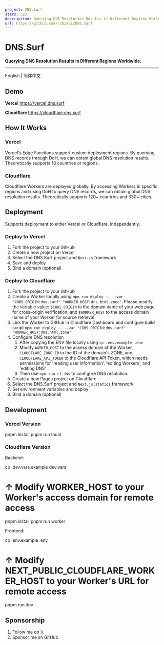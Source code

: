 ```yaml
---
project: DNS.Surf
stars: 323
description: Querying DNS Resolution Results in Different Regions Worldwide.
url: https://github.com/ccbikai/DNS.Surf
---
```


DNS.Surf
========

**Querying DNS Resolution Results in Different Regions Worldwide.**

* * *

English | 简体中文

Demo
----

**Vercel** https://vercel.dns.surf

**Cloudflare** https://cloudflare.dns.surf

How It Works
------------

### Vercel

Vercel's Edge Functions support custom deployment regions. By querying DNS records through DoH, we can obtain global DNS resolution results. Theoretically supports 18 countries or regions.

### Cloudflare

Cloudflare Workers are deployed globally. By accessing Workers in specific regions and using DoH to query DNS records, we can obtain global DNS resolution results. Theoretically supports 120+ countries and 330+ cities.

Deployment
----------

Supports deployment to either Vercel or Cloudflare, independently.

### Deploy to Vercel

1.  Fork the project to your GitHub
2.  Create a new project on Vercel
3.  Select the DNS.Surf project and `Next.js` framework
4.  Save and deploy
5.  Bind a domain (optional)

### Deploy to Cloudflare

1.  Fork the project to your GitHub
2.  Create a Worker locally using `npm run deploy -- --var "CORS_ORIGIN:dns.surf" "WORKER_HOST:dns.html.zone"`. Please modify the variable value: `$CORS_ORIGIN` to the domain name of your web page for cross-origin verification, and `$WORKER_HOST` to the access domain name of your Worker for source retrieval.
3.  Link the Worker to GitHub in Cloudflare Dashboard and configure build script `npm run deploy -- --var "CORS_ORIGIN:dns.surf" "WORKER_HOST:dns.html.zone"`
4.  Configure DNS resolution
    1.  After copying the ENV file locally using `cp .env.example .env`
    2.  Modify `WORKER_HOST` to the access domain of the Worker, `CLOUDFLARE_ZONE_ID` to the ID of the domain's ZONE, and `CLOUDFLARE_API_TOKEN` to the Cloudflare API Token, which needs permissions for 'reading user information', 'editing Workers', and 'editing DNS'
    3.  Then use `npm run cf-dns` to configure DNS resolution.
5.  Create a new Pages project on Cloudflare
6.  Select the DNS.Surf project and `Next.js(static)` framework
7.  Set environment variables and deploy
8.  Bind a domain (optional)

Development
-----------

### Vercel Version

pnpm install
pnpm run local

### Cloudflare Version

Backend:

cp .dev.vars.example dev.vars
# ↑ Modify WORKER\_HOST to your Worker's access domain for remote access
pnpm install
pnpm run worker

Frontend:

cp .env.example .env
# ↑ Modify NEXT\_PUBLIC\_CLOUDFLARE\_WORKER\_HOST to your Worker's URL for remote access
pnpm run dev

Sponsorship
-----------

1.  Follow me on 𝕏
2.  Sponsor me on GitHub
